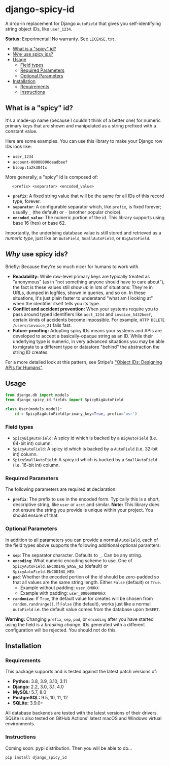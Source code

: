 # django-spicy-id

A drop-in replacement for Django `AutoField` that gives you self-identifying string object IDs, like `user_1234`.

**Status:** Experimental! No warranty. See `LICENSE.txt`.

<!-- ![Lint status](https://github.com/mik3y/django-spicy-id/actions/workflows/lint.yml/badge.svg)
![Test status](https://github.com/mik3y/django-spicy-id/actions/workflows/test.yml/badge.svg)
 -->
<!-- START doctoc generated TOC please keep comment here to allow auto update -->
<!-- DON'T EDIT THIS SECTION, INSTEAD RE-RUN doctoc TO UPDATE -->

- [What is a "spicy" id?](#what-is-a-spicy-id)
- [_Why_ use spicy ids?](#_why_-use-spicy-ids)
- [Usage](#usage)
  - [Field types](#field-types)
  - [Required Parameters](#required-parameters)
  - [Optional Parameters](#optional-parameters)
- [Installation](#installation)
  - [Requirements](#requirements)
  - [Instructions](#instructions)

<!-- END doctoc generated TOC please keep comment here to allow auto update -->

## What is a "spicy" id?

It's a made-up name (because I couldn't think of a better one) for numeric primary keys that are shown and manipulated as a string prefixed with a constant value.

Here are some examples. You can use this library to make your Django row IDs look like:

- `user_1234`
- `account-00000000deadbeef`
- `bloop:1a2k3841x`

More generally, a "spicy" id is composed of:

```
   <prefix> <separator> <encoded_value>
```

- **`prefix`**: A fixed string value that will be the same for all IDs of this record type, forever.
- **`separator`**: A configurable separator which, like `prefix`, is fixed forever; usually `_` (the default) or `-` (another popular choice).
- **`encoded_value`**: The numeric portion of the id. This library supports using base 16 (hex) or base 62.

Importantly, the underlying database value is still stored and retrieved as a _numeric type_, just like an `AutoField`, `SmallAutoField`, or `BigAutoField`.

## _Why_ use spicy ids?

Briefly: Because they're so much nicer for humans to work with.

- **Readability:** While row-level primary keys are typically treated as "anonymous" (as in "not something anyone should have to care about"), the fact is these values still _show up_ in lots of situations: They're in URLs, dumped in logfiles, shown in queries, and so on. In these situations, it's just plain faster to understand "what am I looking at" when the identifier itself tells you its type.
- **Conflict and accident prevention:** When your systems require you to pass around typed identifiers like `acct_1234` and `invoice_5432beef`, certain kinds of accidents become impossible. For example, `HTTP DELETE /users/invoice_21` fails fast.
- **Future-proofing:** Adopting spicy IDs means your systems and APIs are developed to accept a basically-opaque string as an ID. While their underlying type is numeric, in very advanced situations you may be able to migrate to a different type or datastore "behind" the abstraction the string ID creates.

For a more detailed look at this pattern, see Stripe's ["Object IDs: Designing APIs for Humans"](https://dev.to/stripe/designing-apis-for-humans-object-ids-3o5a).

## Usage

```py
from django.db import models
from django_spicy_id.fields import SpicyBigAutoField

class User(models.model):
    id = SpicyBigAutoField(primary_key=True, prefix='usr')
```

### Field types

- `SpicyBigAutoField`: A spicy id which is backed by a `BigAutoField` (i.e. 64-bit int) column.
- `SpicyAutoField`: A spicy id which is backed by a `AutoField` (i.e. 32-bit int) column.
- `SpicySmallAutoField`: A spicy id which is backed by a `SmallAutoField` (i.e. 16-bit int) column.

### Required Parameters

The following parameters are required at declaration:

* **`prefix`**: The prefix to use in the encoded form. Typically this is a short, descriptive string, like `user` or `acct` and similar. **Note:** This library does not ensure the string you provide is unique within your project. You should ensure of that.

### Optional Parameters

In addition to all parameters you can provide a normal `AutoField`, each of the field types above supports the following additional optional paramters:

- **`sep`**: The separator character. Defaults to `_`. Can be any string.
- **`encoding`**: What numeric encoding scheme to use. One of `SpicyAutoField.ENCODING_BASE_62` (default) or `SpicyAutoField.ENCODING_HEX`.
- **`pad`**: Whether the encoded portion of the id should be zero-padded so that all values are the same string length. Either `False` (default) or `True`.
  - Example without padding: `user_8M0kX`
  - Example with padding: `user_0000008M0kX`
- **`randomize`**: If `True`, the default value for creates will be chosen from `random.randrange()`. If `False` (the default), works just like a normal `AutoField` i.e. the default value comes from the database upon `INSERT`.

**Warning:** Changing `prefix`, `sep`, `pad`, or `encoding` after you have started using the field is a _breaking change_. IDs generated with a different configuration will be rejected. You should not do this.

## Installation

### Requirements

This package supports and is tested against the latest patch versions of:

- **Python:** 3.8, 3.9, 3.10, 3.11
- **Django:** 2.2, 3.0, 3.1, 4.0
- **MySQL:** 5.7, 8.0
- **PostgreSQL:** 9.5, 10, 11, 12
- **SQLite:** 3.9.0+

All database backends are tested with the latest versions of their drivers. SQLite is also tested on GitHub Actions' latest macOS and Windows virtual environments.

### Instructions

Coming soon: pypi distribution. Then you will be able to do...

```
pip install django_spicy_id
```

